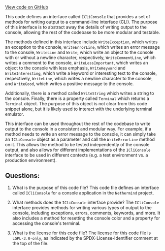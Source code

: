 [View code on GitHub](https://github.com/nethermindeth/nethermind/Nethermind.Cli/Console/ICliConsole.cs)

This code defines an interface called `ICliConsole` that provides a set of methods for writing output to a command-line interface (CLI). The purpose of this interface is to abstract away the details of writing output to the console, allowing the rest of the codebase to be more modular and testable.

The methods defined in this interface include `WriteException`, which writes an exception to the console, `WriteErrorLine`, which writes an error message to the console, `WriteLine` and `Write`, which write an object to the console with or without a newline character, respectively, `WriteCommentLine`, which writes a comment to the console, `WriteLessImportant`, which writes an object to the console with less emphasis, `WriteKeyword` and `WriteInteresting`, which write a keyword or interesting text to the console, respectively, `WriteLine`, which writes a newline character to the console, and `WriteGood`, which writes a positive message to the console.

Additionally, there is a method called `WriteString` which writes a string to the console. Finally, there is a property called `Terminal` which returns a `Terminal` object. The purpose of this object is not clear from this code snippet alone, but it is likely used to interact with the underlying terminal emulator.

This interface can be used throughout the rest of the codebase to write output to the console in a consistent and modular way. For example, if a method needs to write an error message to the console, it can simply take an `ICliConsole` object as a parameter and call the `WriteErrorLine` method on it. This allows the method to be tested independently of the console output, and also allows for different implementations of the `ICliConsole` interface to be used in different contexts (e.g. a test environment vs. a production environment).
## Questions: 
 1. What is the purpose of this code file?
   This code file defines an interface called `ICliConsole` for a console application in the `Nethermind` project.

2. What methods does the `ICliConsole` interface provide?
   The `ICliConsole` interface provides methods for writing various types of output to the console, including exceptions, errors, comments, keywords, and more. It also includes a method for resetting the console color and a property for accessing the console's terminal.

3. What is the license for this code file?
   The license for this code file is `LGPL-3.0-only`, as indicated by the SPDX-License-Identifier comment at the top of the file.